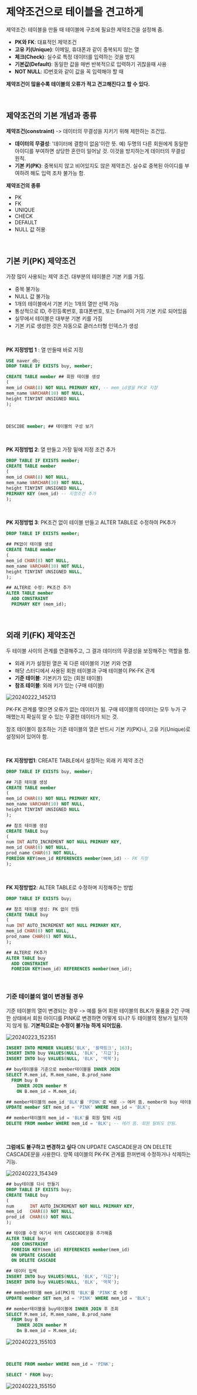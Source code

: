 
# 제약조건으로 테이블을 견고하게

제약조건: 테이블을 만들 때 테이블에 구조에 필요한 제약조건을 설정해 줌.
- **PK와 FK**: 대표적인 제약조건
- **고유 키(Unique)**: 이메일, 휴대폰과 같이 중복되지 않는 열
- **체크(Check)**: 실수로 특정 데이터를 입력하는 것을 방지
- **기본값(Default)**: 동일한 값을 매번 반복적으로 입력하기 귀찮을때 사용
- **NOT NULL**: ID번호와 같이 값을 꼭 입력해야 할 때

**제약조건이 많을수록 테이블의 오류가 적고 견고해진다고 할 수 있다.**

<br/>

## 제약조건의 기본 개념과 종류

**제약조건(constraint)** -> 데이터의 무결성을 지키기 위해 제한하는 조건임.
- **데이터의 무결성**: '데이터에 결함이 없음'이란 뜻. 예) 두명의 다른 회원에게 동일한 아이디를 부여하면 상당한 혼란이 일어날 것. 이것을 방지하는게 데이터의 무결성 원칙.
- **기본 키(PK)**: 중복되지 않고 비어있지도 않은 제약조건. 실수로 중복된 아이디를 부여하려 해도 입력 조차 불가능 함.

**제약조건의 종류**
- PK
- FK
- UNIQUE
- CHECK
- DEFAULT
- NULL 값 허용

<br/>

## 기본 키(PK) 제약조건
가장 많이 사용되는 제약 조건. 대부분의 테이블은 기본 키를 가짐.
- 중복 불가능
- NULL 값 불가능
- 1개의 테이블에서 기본 키는 1개의 열만 선택 가능
- 통상적으로 ID, 주민등록번호, 휴대폰번호, 또는 Email이 거의 기본 키로 되어있음
- 실무에서 테이블은 대부분 기본 키를 가짐
- 기본 키로 생성한 것은 자동으로 클러스터형 인덱스가 생성

<br/>

**PK 지정방법 1** : 열 만들때 바로 지정
```SQL
USE naver_db;
DROP TABLE IF EXISTS buy, member;

CREATE TABLE member ## 회원 테이블 생성
(
mem_id CHAR(8) NOT NULL PRIMARY KEY, -- mem_id열을 PK로 지정
mem_name VARCHAR(10) NOT NULL,
height TINYINT UNSIGNED NULL
);
```

<br/>

```SQL
DESCIBE member; ## 테이블의 구성 보기
```
<br/>

**PK 지정방법 2**: 열 만들고 가장 밑에 지정 조건 추가
```SQL
DROP TABLE IF EXISTS member;
CREATE TABLE member
(
mem_id CHAR(8) NOT NULL,
mem_name VARCHAR(10) NOT NULL,
height TINYINT UNSIGNED NULL,
PRIMARY KEY (mem_id) -- 지정조건 추가
);
```

<br/>

**PK 지정방법 3**: PK조건 없이 테이블 만들고 ALTER TABLE로 수정하여 PK추가

```SQL
DROP TABLE IF EXISTS member;

## PK없이 테이블 생성
CREATE TABLE member
(
mem_id CHAR(8) NOT NULL,
mem_name VARCHAR(10) NOT NULL,
height TINYINT UNSIGNED NULL,
); 

## ALTER로 수정: PK조건 추가
ALTER TABLE member
  ADD CONSTRAINT
  PRIMARY KEY (mem_id);
```

<br/>

## 외래 키(FK) 제약조건
두 테이블 사이의 관계를 연결해주고, 그 결과 데이터의 무결성을 보장해주는 역할을 함.
- 외래 키가 설정된 열은 꼭 다른 테이블의 기본 키와 연결
- 해당 스터디에서 사용된 회원 테이블과 구매 테이블이 PK-FK 관계
- **기준 테이블**: 기본키가 있는 (회원 테이블)
- **참조 테이블**: 외래 키가 있는 (구매 테이블)


![20240222_145213](https://github.com/junhosong0/MySQL/assets/117610783/2f8403bb-c0a6-475a-9448-50a02e96fb48)

PK-FK 관계를 맺으면 오류가 없는 데이터가 됨. 구매 테이블의 데이터는 모두 누가 구매했는지 확실히 알 수 있는 무결한 데이터가 되는 것.

참조 테이블이 참조하는 기준 테이블의 열은 반드시 기본 키(PK)나, 고유 키(Unique)로 설정되어 있어야 함.


<br/>

**FK 지정방법1**: CREATE TABLE에서 설정하는 외래 키 제약 조건
```SQL
DROP TABLE IF EXISTS buy, member;

## 기준 테이블 생성
CREATE TABLE member
(
mem_id CHAR(8) NOT NULL PRIMARY KEY,
mem_name VARCHAR(10) NOT NULL,
height TINYINT UNSIGNED NULL
);

## 참조 테이블 생성
CREATE TABLE buy
(
num INT AUTO_INCREMENT NOT NULL PRIMARY KEY,
mem_id CHAR(8) NOT NULL,
prod_name CHAR(6) NOT NULL,
FOREIGN KEY(mem_id REFERENCES member(mem_id) -- FK 지정
);
```

<br/>

**FK 지정방법2**: ALTER TABLE로 수정하며 지정해주는 방법

```SQL
DROP TABLE IF EXISTS buy;

## 참조 테이블 생성: FK 없이 만듬
CREATE TABLE buy
(
num INT AUTO_INCREMENT NOT NULL PRIMARY KEY,
mem_id CHAR(8) NOT NULL,
prod_name CHAR(6) NOT NULL,
);

## ALTER로 FK추가
ALTER TABLE buy
  ADD CONSTRAINT
  FOREIGN KEY(mem_id) REFERENCES member(mem_id);
```

<br/>

### 기준 테이블의 열이 변경될 경우
기준 테이블의 열이 변경되는 경우 -> 예를 들어 회원 테이블의 BLK가 물품을 2건 구매한 상태에서 회원 아이디를 PINK로 변경하면 어떻게 되나? 두 테이블의 정보가 일치하지 않게 됨.
**기본적으로는 수정이 불가능 하게 되어있음.**

![20240223_152351](https://github.com/junhosong0/MySQL/assets/117610783/78e22616-ba4d-47f6-93e5-39bf2edb4d72)

```SQL
INSERT INTO MEMBER VALUES('BLK', '블랙핑크', 163);
INSERT INTO buy VALUES(NULL, 'BLK', '지갑');
INSERT INTO buy VALUES(NULL, 'BLK', '맥북');

## buy테이블을 기준으로 member테이블을 INNER JOIN
SELECT M.mem_id, M.mem_name, B.prod_name
  FROM buy B
    INNER JOIN member M
    ON B.mem_id = M.mem_id;

## member테이블의 mem_id 'BLK'를 'PINK'로 바꿈 -> 에러 뜸. member와 buy 테이블이 이미 PK-FK 관계이기 때문에 데이터를 바꿀수가 없음.
UPDATE member SET mem_id = 'PINK' WHERE mem_id = 'BLK';

## member테이블의 mem_id = 'BLK'를 회원 탈퇴 시킴
DELETE FROM member WHERE mem_id = 'BLK'; -- 에러 뜸. 회원 탈퇴도 안됨.
```

<br/>

**그럼에도 불구하고 변경하고 싶다**
ON UPDATE CASCADE문과 ON DELETE CASCADE문을 사용한다.
양쪽 테이블의 PK-FK 관계를 한꺼번에 수정하거나 삭제하는 기능.

![20240223_154349](https://github.com/junhosong0/MySQL/assets/117610783/57c049b4-c549-436b-8fc3-3f0d8b0c3b02)


```SQL
## buy테이블 다시 만들기
DROP TABLE IF EXISTS buy;
CREATE TABLE buy
(
num      INT AUTO_INCREMENT NOT NULL PRIMARY KEY,
mem_id   CHAR(8) NOT NULL,
prod_id  CHAR(6) NOT NULL
);

## 테이블 수정 여기서 위의 CASECADE문을 추가해줌
ALTER TABLE buy
  ADD CONSTRAINT
  FOREIGN KEY(mem_id) REFERENCES member(mem_id)
  ON UPDATE CASCADE
  ON DELETE CASCADE

## 데이터 입력
INSERT INTO buy VALUES(NULL, 'BLK', '지갑');
INSERT INTO buy VALUES(NULL, 'BLK', '맥북');

## member테이블 mem_id(PK)의 'BLK'를 'PINK'로 수정
UPDATE member SET mem_id = 'PINK' WHERE mem_id = 'BLK';

## member테이블을 buy테이블에 INNER JOIN 후 조회
SELECT M.mem_id, M.mem_name, B.prod_name
  FROM buy B
    INNER JOIN member M
    On B.mem_id = M.mem_id;
```

![20240223_155103](https://github.com/junhosong0/MySQL/assets/117610783/d3b58f21-dfdf-408a-828d-8ecd02b3e02e)

<br/>

```SQL
DELETE FROM member WHERE mem_id = 'PINK';

SELECT * FROM buy;
```

![20240223_155150](https://github.com/junhosong0/MySQL/assets/117610783/40ee614f-e9b3-46a5-be5b-d71d65bf39cd)
